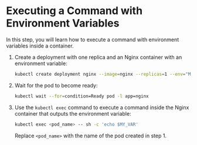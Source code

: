 # Executing a Command with Environment Variables

In this step, you will learn how to execute a command with environment variables inside a container.

1. Create a deployment with one replica and an Nginx container with an environment variable:

   ```bash
   kubectl create deployment nginx --image=nginx --replicas=1 --env="MY_VAR=my-value"
   ```

2. Wait for the pod to become ready:

   ```bash
   kubectl wait --for=condition=Ready pod -l app=nginx
   ```

3. Use the `kubectl exec` command to execute a command inside the Nginx container that outputs the environment variable:

   ```bash
   kubectl exec <pod_name> -- sh -c 'echo $MY_VAR'
   ```

   Replace `<pod_name>` with the name of the pod created in step 1.
